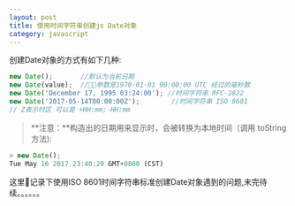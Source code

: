 ```yaml
---
layout: post
title: 使用时间字符串创建js Date对象
category: javascript
---
```


创建Date对象的方式有如下几种:
```javascript
new Date();       //默认为当前日期
new Date(value);  //参数是1970-01-01 00:00:00 UTC 经过的毫秒数
new Date('December 17, 1995 03:24:00'); //时间字符串 RFC-2822
new Date('2017-05-14T00:00:00Z');        //时间字符串 ISO 8601
// Z表示时区 可以是 +HH:mm;-HH:mm
```
> **注意：**构造出的日期用来显示时，会被转换为本地时间（调用 toString 方法):

```javascript
> new Date();
Tue May 16 2017 23:40:20 GMT+0800 (CST)
```

这里记录下使用ISO 8601时间字符串标准创建Date对象遇到的问题,未完待续。。。。。。
